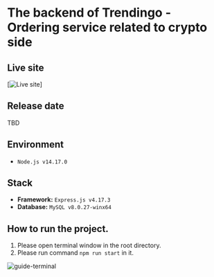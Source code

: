 # The backend of Trendingo - Ordering service related to crypto side

## Live site
[![Live site](readme_images/guide-site.png)]

## Release date
TBD

## Environment
- `Node.js v14.17.0`

## Stack
- **Framework:** `Express.js v4.17.3`
- **Database:** `MySQL v8.0.27-winx64`

## How to run the project.
1. Please open terminal window in the root directory.
2. Please run command `npm run start` in it.

![guide-terminal](readme_images/guide-terminal.png)
